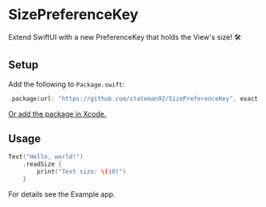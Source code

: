 # SizePreferenceKey
Extend SwiftUI with a new PreferenceKey that holds the View's size! 🛠

## Setup

Add the following to `Package.swift`:

```swift
.package(url: "https://github.com/stateman92/SizePreferenceKey", exact: .init(0, 0, 2))
```

[Or add the package in Xcode.](https://developer.apple.com/documentation/xcode/adding_package_dependencies_to_your_app)

## Usage

```swift
Text("Hello, world!")
    .readSize {
        print("Text size: \($0)")
    }
```

For details see the Example app.
